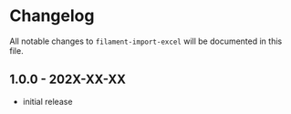 # Changelog

All notable changes to `filament-import-excel` will be documented in this file.

## 1.0.0 - 202X-XX-XX

- initial release

